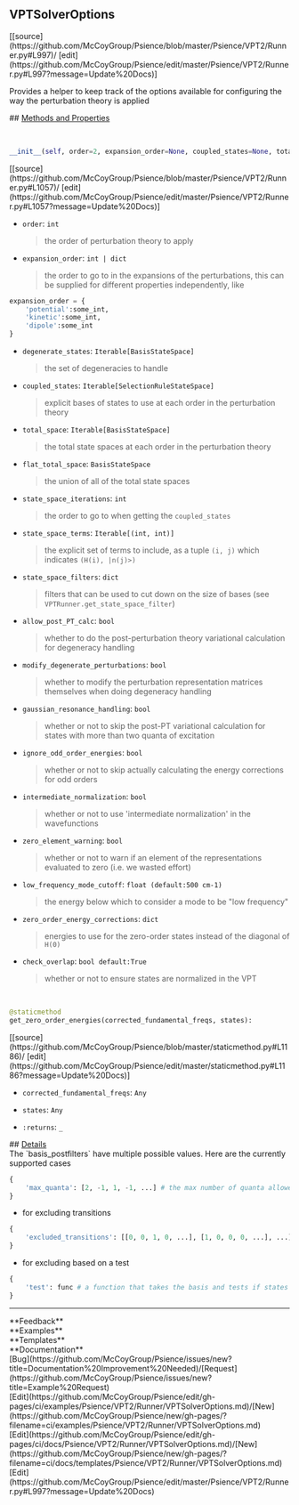 ## <a id="Psience.VPT2.Runner.VPTSolverOptions">VPTSolverOptions</a> 

<div class="docs-source-link" markdown="1">
[[source](https://github.com/McCoyGroup/Psience/blob/master/Psience/VPT2/Runner.py#L997)/
[edit](https://github.com/McCoyGroup/Psience/edit/master/Psience/VPT2/Runner.py#L997?message=Update%20Docs)]
</div>

Provides a helper to keep track of the options available
for configuring the way the perturbation theory is applied







<div class="collapsible-section">
 <div class="collapsible-section collapsible-section-header" markdown="1">
## <a class="collapse-link" data-toggle="collapse" href="#methods" markdown="1"> Methods and Properties</a> <a class="float-right" data-toggle="collapse" href="#methods"><i class="fa fa-chevron-down"></i></a>
 </div>
 <div class="collapsible-section collapsible-section-body collapse show" id="methods" markdown="1">
 
<a id="Psience.VPT2.Runner.VPTSolverOptions.__init__" class="docs-object-method">&nbsp;</a> 
```python
__init__(self, order=2, expansion_order=None, coupled_states=None, total_space=None, flat_total_space=None, state_space_iterations=None, state_space_terms=None, state_space_filters=None, extended_state_space_filter_generator=None, extended_state_space_postprocessor=None, allow_post_PT_calc=None, modify_degenerate_perturbations=None, gaussian_resonance_handling=None, ignore_odd_order_energies=None, intermediate_normalization=None, zero_element_warning=None, degenerate_states=None, handle_strong_couplings=None, strong_coupling_test_modes=None, strong_couplings_state_filter=None, strongly_coupled_group_filter=None, extend_strong_coupling_spaces=None, strong_coupling_zero_order_energy_cutoff=None, low_frequency_mode_cutoff=None, zero_order_energy_corrections=None, check_overlap=None): 
```
<div class="docs-source-link" markdown="1">
[[source](https://github.com/McCoyGroup/Psience/blob/master/Psience/VPT2/Runner.py#L1057)/
[edit](https://github.com/McCoyGroup/Psience/edit/master/Psience/VPT2/Runner.py#L1057?message=Update%20Docs)]
</div>

  - `order`: `int`
    > the order of perturbation theory to apply
  - `expansion_order`: `int | dict`
    > the order to go to in the expansions of the perturbations, this can be supplied for different properties independently, like
```python
expansion_order = {
    'potential':some_int,
    'kinetic':some_int,
    'dipole':some_int
}
```
  - `degenerate_states`: `Iterable[BasisStateSpace]`
    > the set of degeneracies to handle
  - `coupled_states`: `Iterable[SelectionRuleStateSpace]`
    > explicit bases of states to use at each order in the perturbation theory
  - `total_space`: `Iterable[BasisStateSpace]`
    > the total state spaces at each order in the perturbation theory
  - `flat_total_space`: `BasisStateSpace`
    > the union of all of the total state spaces
  - `state_space_iterations`: `int`
    > the order to go to when getting the `coupled_states`
  - `state_space_terms`: `Iterable[(int, int)]`
    > the explicit set of terms to include, as a tuple `(i, j)` which indicates `(H(i), |n(j)>)`
  - `state_space_filters`: `dict`
    > filters that can be used to cut down on the size of bases (see `VPTRunner.get_state_space_filter`)
  - `allow_post_PT_calc`: `bool`
    > whether to do the post-perturbation theory variational calculation for degeneracy handling
  - `modify_degenerate_perturbations`: `bool`
    > whether to modify the perturbation representation matrices themselves when doing degeneracy handling
  - `gaussian_resonance_handling`: `bool`
    > whether or not to skip the post-PT variational calculation for states with more than two quanta of excitation
  - `ignore_odd_order_energies`: `bool`
    > whether or not to skip actually calculating the energy corrections for odd orders
  - `intermediate_normalization`: `bool`
    > whether or not to use 'intermediate normalization' in the wavefunctions
  - `zero_element_warning`: `bool`
    > whether or not to warn if an element of the representations evaluated to zero (i.e. we wasted effort)
  - `low_frequency_mode_cutoff`: `float (default:500 cm-1)`
    > the energy below which to consider a mode to be "low frequency"
  - `zero_order_energy_corrections`: `dict`
    > energies to use for the zero-order states instead of the diagonal of `H(0)`
  - `check_overlap`: `bool default:True`
    > whether or not to ensure states are normalized in the VPT


<a id="Psience.VPT2.Runner.VPTSolverOptions.get_zero_order_energies" class="docs-object-method">&nbsp;</a> 
```python
@staticmethod
get_zero_order_energies(corrected_fundamental_freqs, states): 
```
<div class="docs-source-link" markdown="1">
[[source](https://github.com/McCoyGroup/Psience/blob/master/staticmethod.py#L1186)/
[edit](https://github.com/McCoyGroup/Psience/edit/master/staticmethod.py#L1186?message=Update%20Docs)]
</div>

  - `corrected_fundamental_freqs`: `Any`
    > 
  - `states`: `Any`
    > 
  - `:returns`: `_`
    >
 </div>
</div>



<div class="collapsible-section">
 <div class="collapsible-section collapsible-section-header" markdown="1">
## <a class="collapse-link" data-toggle="collapse" href="#Details-b469ba" markdown="1"> Details</a> <a class="float-right" data-toggle="collapse" href="#Details-b469ba"><i class="fa fa-chevron-down"></i></a>
 </div>
 <div class="collapsible-section collapsible-section-body collapse show" id="Details-b469ba" markdown="1">
 The `basis_postfilters` have multiple possible values.
Here are the currently supported cases

```python
{
    'max_quanta': [2, -1, 1, -1, ...] # the max number of quanta allowed in a given mode in the basis (-1 means infinity)
}
```

- for excluding transitions

```python
{
    'excluded_transitions': [[0, 0, 1, 0, ...], [1, 0, 0, 0, ...], ...] # a set of transitions that are forbidden on the input states
}
```

- for excluding based on a test

```python
{
    'test': func # a function that takes the basis and tests if states should be allowed
}
```
 </div>
</div>










---


<div markdown="1" class="text-secondary">
<div class="container">
  <div class="row">
   <div class="col" markdown="1">
**Feedback**   
</div>
   <div class="col" markdown="1">
**Examples**   
</div>
   <div class="col" markdown="1">
**Templates**   
</div>
   <div class="col" markdown="1">
**Documentation**   
</div>
   <div class="col" markdown="1">
   
</div>
   <div class="col" markdown="1">
   
</div>
   <div class="col" markdown="1">
   
</div>
</div>
  <div class="row">
   <div class="col" markdown="1">
[Bug](https://github.com/McCoyGroup/Psience/issues/new?title=Documentation%20Improvement%20Needed)/[Request](https://github.com/McCoyGroup/Psience/issues/new?title=Example%20Request)   
</div>
   <div class="col" markdown="1">
[Edit](https://github.com/McCoyGroup/Psience/edit/gh-pages/ci/examples/Psience/VPT2/Runner/VPTSolverOptions.md)/[New](https://github.com/McCoyGroup/Psience/new/gh-pages/?filename=ci/examples/Psience/VPT2/Runner/VPTSolverOptions.md)   
</div>
   <div class="col" markdown="1">
[Edit](https://github.com/McCoyGroup/Psience/edit/gh-pages/ci/docs/Psience/VPT2/Runner/VPTSolverOptions.md)/[New](https://github.com/McCoyGroup/Psience/new/gh-pages/?filename=ci/docs/templates/Psience/VPT2/Runner/VPTSolverOptions.md)   
</div>
   <div class="col" markdown="1">
[Edit](https://github.com/McCoyGroup/Psience/edit/master/Psience/VPT2/Runner.py#L997?message=Update%20Docs)   
</div>
   <div class="col" markdown="1">
   
</div>
   <div class="col" markdown="1">
   
</div>
   <div class="col" markdown="1">
   
</div>
</div>
</div>
</div>